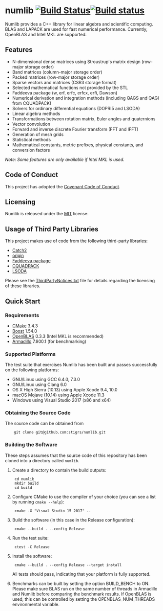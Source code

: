 # numlib [![Build Status](https://travis-ci.org/stigrs/numlib.svg?branch=master)](https://travis-ci.org/stigrs/numlib)[![Build status](https://ci.appveyor.com/api/projects/status/github/stigrs/numlib?svg=true)](https://ci.appveyor.com/project/stigrs/numlib)

Numlib provides a C++ library for linear algebra and scientific computing.
BLAS and LAPACK are used for fast numerical performance. Currently, OpenBLAS
and Intel MKL are supported.

## Features

* N-dimensional dense matrices using Stroustrup's matrix design
  (row-major storage order)
* Band matrices (column-major storage order)
* Packed matrices (row-major storage order)
* Sparse vectors and matrices (CSR3 storage format)
* Selected mathematical functions not provided by the STL
* Faddeeva package (w, erf, erfc, erfcx, erfi, Dawson)
* Numerical derivation and integration methods (including QAGS and QAGI from 
  CQUADPACK)
* Solvers for ordinary differential equations (DOPRI5 and LSODA)
* Linear algebra methods
* Transformations between rotation matrix, Euler angles and quaternions
* Vector convolution
* Forward and inverse discrete Fourier transform (FFT and IFFT)
* Generation of mesh grids
* Statistical methods
* Mathematical constants, metric prefixes, physical constants, and
  conversion factors

_Note: Some features are only available if Intel MKL is used._

## Code of Conduct

This project has adopted the [Covenant Code of Conduct](CODE_OF_CONDUCT.md).

## Licensing

Numlib is released under the [MIT](LICENSE) license.

## Usage of Third Party Libraries

This project makes use of code from the following third-party libraries:

* [Catch2](https://github.com/catchorg/Catch2)
* [origin](http://code.google.com/p/origin)
* [Faddeeva package](http://ab-initio.mit.edu/wiki/index.php/Faddeeva_Package) 
* [CQUADPACK](https://github.com/ESSS/cquadpack.git) 
* [LSODA](https://github.com/lh3/misc.git)

Please see the [ThirdPartyNotices.txt](ThirdPartyNotices.txt) file for details
regarding the licensing of these libraries.

## Quick Start

### Requirements

* [CMake](https://cmake.org) 3.4.3
* [Boost](https://www.boost.org) 1.54.0
* [OpenBLAS](https://www.openblas.net/) 0.3.3 (Intel MKL is recommended)
* [Armadillo](http://arma.sourceforge.net) 7.900.1 (for benchmarking)

### Supported Platforms

The test suite that exercises Numlib has been built and passes successfully
on the following platforms:
* GNU/Linux using GCC 6.4.0, 7.3.0
* GNU/Linux using Clang 6.0
* OS X High Sierra (10.13) using Apple Xcode 9.4, 10.0 
* macOS Mojave (10.14) using Apple Xcode 11.3 
* Windows using Visual Studio 2017 (x86 and x64)

### Obtaining the Source Code

The source code can be obtained from

        git clone git@github.com:stigrs/numlib.git

### Building the Software

These steps assumes that the source code of this repository has been cloned
into a directory called `numlib`.

1. Create a directory to contain the build outputs:

        cd numlib
        mkdir build
        cd build

2. Configure CMake to use the compiler of your choice (you can see a list by
   running `cmake --help`):

        cmake -G "Visual Studio 15 2017" ..

3. Build the software (in this case in the Release configuration):

        cmake --build . --config Release

4. Run the test suite:

        ctest -C Release

5. Install the software:

        cmake --build . --config Release --target install

   All tests should pass, indicating that your platform is fully supported.

6. Benchmarks can be built by setting the option BUILD_BENCH to ON. Please
   make sure BLAS run on the same number of threads in Armadillo and Numlib
   before comparing the benchmark results. If OpenBLAS is used, this can be
   controlled by setting the OPENBLAS_NUM_THREADS environmental variable.
